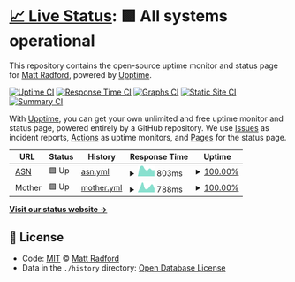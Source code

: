 # [📈 Live Status](https://mattradford.github.io/upptime): <!--live status--> **🟩 All systems operational**

This repository contains the open-source uptime monitor and status page for [Matt Radford](https://mattrad.uk), powered by [Upptime](https://github.com/upptime/upptime).

[![Uptime CI](https://github.com/koj-co/upptime/workflows/Uptime%20CI/badge.svg)](https://github.com/koj-co/upptime/actions?query=workflow%3A%22Uptime+CI%22)
[![Response Time CI](https://github.com/koj-co/upptime/workflows/Response%20Time%20CI/badge.svg)](https://github.com/koj-co/upptime/actions?query=workflow%3A%22Response+Time+CI%22)
[![Graphs CI](https://github.com/koj-co/upptime/workflows/Graphs%20CI/badge.svg)](https://github.com/koj-co/upptime/actions?query=workflow%3A%22Graphs+CI%22)
[![Static Site CI](https://github.com/koj-co/upptime/workflows/Static%20Site%20CI/badge.svg)](https://github.com/koj-co/upptime/actions?query=workflow%3A%22Static+Site+CI%22)
[![Summary CI](https://github.com/koj-co/upptime/workflows/Summary%20CI/badge.svg)](https://github.com/koj-co/upptime/actions?query=workflow%3A%22Summary+CI%22)

With [Upptime](https://upptime.js.org), you can get your own unlimited and free uptime monitor and status page, powered entirely by a GitHub repository. We use [Issues](https://github.com/mattradford/upptime/issues) as incident reports, [Actions](https://github.com/mattradford/upptime/actions) as uptime monitors, and [Pages](https://mattradford.github.io/upptime) for the status page.

<!--start: status pages-->
<!-- This summary is generated by Upptime (https://github.com/upptime/upptime) -->
<!-- Do not edit this manually, your changes will be overwritten -->
<!-- prettier-ignore -->
| URL | Status | History | Response Time | Uptime |
| --- | ------ | ------- | ------------- | ------ |
| <img alt="" src="https://favicons.githubusercontent.com/www.asn.org.uk" height="13"> [ASN](https://www.asn.org.uk) | 🟩 Up | [asn.yml](https://github.com/mattradford/upptime/commits/master/history/asn.yml) | <details><summary><img alt="Response time graph" src="./graphs/asn/response-time-week.png" height="20"> 803ms</summary><br><a href="https://mattradford.github.io/upptime/history/asn"><img alt="Response time 954" src="https://img.shields.io/endpoint?url=https%3A%2F%2Fraw.githubusercontent.com%2Fmattradford%2Fupptime%2Fmaster%2Fapi%2Fasn%2Fresponse-time.json"></a><br><a href="https://mattradford.github.io/upptime/history/asn"><img alt="24-hour response time 658" src="https://img.shields.io/endpoint?url=https%3A%2F%2Fraw.githubusercontent.com%2Fmattradford%2Fupptime%2Fmaster%2Fapi%2Fasn%2Fresponse-time-day.json"></a><br><a href="https://mattradford.github.io/upptime/history/asn"><img alt="7-day response time 803" src="https://img.shields.io/endpoint?url=https%3A%2F%2Fraw.githubusercontent.com%2Fmattradford%2Fupptime%2Fmaster%2Fapi%2Fasn%2Fresponse-time-week.json"></a><br><a href="https://mattradford.github.io/upptime/history/asn"><img alt="30-day response time 954" src="https://img.shields.io/endpoint?url=https%3A%2F%2Fraw.githubusercontent.com%2Fmattradford%2Fupptime%2Fmaster%2Fapi%2Fasn%2Fresponse-time-month.json"></a><br><a href="https://mattradford.github.io/upptime/history/asn"><img alt="1-year response time 954" src="https://img.shields.io/endpoint?url=https%3A%2F%2Fraw.githubusercontent.com%2Fmattradford%2Fupptime%2Fmaster%2Fapi%2Fasn%2Fresponse-time-year.json"></a></details> | <details><summary><a href="https://mattradford.github.io/upptime/history/asn">100.00%</a></summary><a href="https://mattradford.github.io/upptime/history/asn"><img alt="All-time uptime 100.00%" src="https://img.shields.io/endpoint?url=https%3A%2F%2Fraw.githubusercontent.com%2Fmattradford%2Fupptime%2Fmaster%2Fapi%2Fasn%2Fuptime.json"></a><br><a href="https://mattradford.github.io/upptime/history/asn"><img alt="24-hour uptime 100.00%" src="https://img.shields.io/endpoint?url=https%3A%2F%2Fraw.githubusercontent.com%2Fmattradford%2Fupptime%2Fmaster%2Fapi%2Fasn%2Fuptime-day.json"></a><br><a href="https://mattradford.github.io/upptime/history/asn"><img alt="7-day uptime 100.00%" src="https://img.shields.io/endpoint?url=https%3A%2F%2Fraw.githubusercontent.com%2Fmattradford%2Fupptime%2Fmaster%2Fapi%2Fasn%2Fuptime-week.json"></a><br><a href="https://mattradford.github.io/upptime/history/asn"><img alt="30-day uptime 100.00%" src="https://img.shields.io/endpoint?url=https%3A%2F%2Fraw.githubusercontent.com%2Fmattradford%2Fupptime%2Fmaster%2Fapi%2Fasn%2Fuptime-month.json"></a><br><a href="https://mattradford.github.io/upptime/history/asn"><img alt="1-year uptime 100.00%" src="https://img.shields.io/endpoint?url=https%3A%2F%2Fraw.githubusercontent.com%2Fmattradford%2Fupptime%2Fmaster%2Fapi%2Fasn%2Fuptime-year.json"></a></details>
| <img alt="" src="https://favicons.githubusercontent.com/null" height="13"> Mother | 🟩 Up | [mother.yml](https://github.com/mattradford/upptime/commits/master/history/mother.yml) | <details><summary><img alt="Response time graph" src="./graphs/mother/response-time-week.png" height="20"> 788ms</summary><br><a href="https://mattradford.github.io/upptime/history/mother"><img alt="Response time 771" src="https://img.shields.io/endpoint?url=https%3A%2F%2Fraw.githubusercontent.com%2Fmattradford%2Fupptime%2Fmaster%2Fapi%2Fmother%2Fresponse-time.json"></a><br><a href="https://mattradford.github.io/upptime/history/mother"><img alt="24-hour response time 499" src="https://img.shields.io/endpoint?url=https%3A%2F%2Fraw.githubusercontent.com%2Fmattradford%2Fupptime%2Fmaster%2Fapi%2Fmother%2Fresponse-time-day.json"></a><br><a href="https://mattradford.github.io/upptime/history/mother"><img alt="7-day response time 788" src="https://img.shields.io/endpoint?url=https%3A%2F%2Fraw.githubusercontent.com%2Fmattradford%2Fupptime%2Fmaster%2Fapi%2Fmother%2Fresponse-time-week.json"></a><br><a href="https://mattradford.github.io/upptime/history/mother"><img alt="30-day response time 771" src="https://img.shields.io/endpoint?url=https%3A%2F%2Fraw.githubusercontent.com%2Fmattradford%2Fupptime%2Fmaster%2Fapi%2Fmother%2Fresponse-time-month.json"></a><br><a href="https://mattradford.github.io/upptime/history/mother"><img alt="1-year response time 771" src="https://img.shields.io/endpoint?url=https%3A%2F%2Fraw.githubusercontent.com%2Fmattradford%2Fupptime%2Fmaster%2Fapi%2Fmother%2Fresponse-time-year.json"></a></details> | <details><summary><a href="https://mattradford.github.io/upptime/history/mother">100.00%</a></summary><a href="https://mattradford.github.io/upptime/history/mother"><img alt="All-time uptime 99.92%" src="https://img.shields.io/endpoint?url=https%3A%2F%2Fraw.githubusercontent.com%2Fmattradford%2Fupptime%2Fmaster%2Fapi%2Fmother%2Fuptime.json"></a><br><a href="https://mattradford.github.io/upptime/history/mother"><img alt="24-hour uptime 100.00%" src="https://img.shields.io/endpoint?url=https%3A%2F%2Fraw.githubusercontent.com%2Fmattradford%2Fupptime%2Fmaster%2Fapi%2Fmother%2Fuptime-day.json"></a><br><a href="https://mattradford.github.io/upptime/history/mother"><img alt="7-day uptime 100.00%" src="https://img.shields.io/endpoint?url=https%3A%2F%2Fraw.githubusercontent.com%2Fmattradford%2Fupptime%2Fmaster%2Fapi%2Fmother%2Fuptime-week.json"></a><br><a href="https://mattradford.github.io/upptime/history/mother"><img alt="30-day uptime 99.92%" src="https://img.shields.io/endpoint?url=https%3A%2F%2Fraw.githubusercontent.com%2Fmattradford%2Fupptime%2Fmaster%2Fapi%2Fmother%2Fuptime-month.json"></a><br><a href="https://mattradford.github.io/upptime/history/mother"><img alt="1-year uptime 99.92%" src="https://img.shields.io/endpoint?url=https%3A%2F%2Fraw.githubusercontent.com%2Fmattradford%2Fupptime%2Fmaster%2Fapi%2Fmother%2Fuptime-year.json"></a></details>

<!--end: status pages-->

[**Visit our status website →**](https://mattradford.github.io/upptime)

## 📄 License

- Code: [MIT](./LICENSE) © [Matt Radford](https://mattrad.uk)
- Data in the `./history` directory: [Open Database License](https://opendatacommons.org/licenses/odbl/1-0/)
